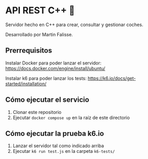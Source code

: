 # API REST C++ 🚗

Servidor hecho en C++ para crear, consultar y gestionar coches.

Desarrollado por Martin Falisse.

## Prerrequisitos

Instalar Docker para poder lanzar el servidor: https://docs.docker.com/engine/install/ubuntu/

Instalar k6 para poder lanzar los tests: https://k6.io/docs/get-started/installation/

## Cómo ejecutar el servicio

1. Clonar este repositorio
1. Ejecutar `docker compose up` en la raíz de este directorio

## Cómo ejecutar la prueba k6.io

1. Lanzar el servidor tal como indicado arriba
2. Ejecutar `k6 run test.js` en la carpeta `k6-tests/`
